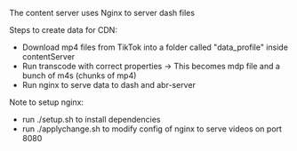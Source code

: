 The content server uses Nginx to server dash files

Steps to create data for CDN:
- Download mp4 files from TikTok into a folder called "data_profile" inside contentServer
- Run transcode with correct properties -> This becomes mdp file and a bunch of m4s (chunks of mp4)
- Run nginx to serve data to dash and abr-server

Note to setup nginx:
- run ./setup.sh to install dependencies
- run ./applychange.sh to modify config of nginx to serve videos on port 8080